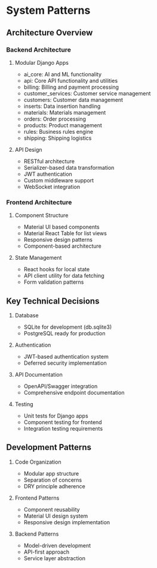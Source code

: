 # System Patterns

## Architecture Overview

### Backend Architecture
1. Modular Django Apps
   - ai_core: AI and ML functionality
   - api: Core API functionality and utilities
   - billing: Billing and payment processing
   - customer_services: Customer service management
   - customers: Customer data management
   - inserts: Data insertion handling
   - materials: Materials management
   - orders: Order processing
   - products: Product management
   - rules: Business rules engine
   - shipping: Shipping logistics

2. API Design
   - RESTful architecture
   - Serializer-based data transformation
   - JWT authentication
   - Custom middleware support
   - WebSocket integration

### Frontend Architecture
1. Component Structure
   - Material UI based components
   - Material React Table for list views
   - Responsive design patterns
   - Component-based architecture

2. State Management
   - React hooks for local state
   - API client utility for data fetching
   - Form validation patterns

## Key Technical Decisions
1. Database
   - SQLite for development (db.sqlite3)
   - PostgreSQL ready for production

2. Authentication
   - JWT-based authentication system
   - Deferred security implementation

3. API Documentation
   - OpenAPI/Swagger integration
   - Comprehensive endpoint documentation

4. Testing
   - Unit tests for Django apps
   - Component testing for frontend
   - Integration testing requirements

## Development Patterns
1. Code Organization
   - Modular app structure
   - Separation of concerns
   - DRY principle adherence

2. Frontend Patterns
   - Component reusability
   - Material UI design system
   - Responsive design implementation

3. Backend Patterns
   - Model-driven development
   - API-first approach
   - Service layer abstraction